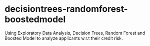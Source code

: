 # decisiontrees-randomforest-boostedmodel
Using Exploratory Data Analysis, Decision Trees, Random Forest and Boosted Model to analyze applicants w.r.t their credit risk.
